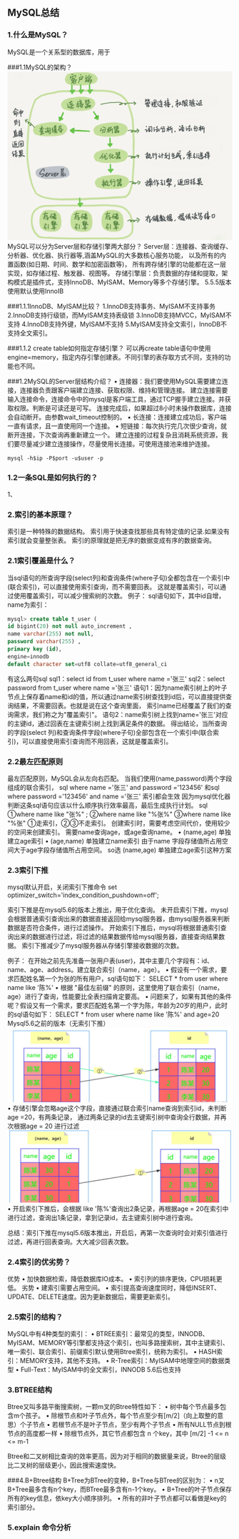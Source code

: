 
## MySQL总结

### 1.什么是MySQL？
MySQL是一个关系型的数据库，用于

###1.1MySQL的架构？
![](./pictures/MySQL架构图.webp)
MySQL可以分为Server层和存储引擎两大部分？
Server层：连接器、查询缓存、分析器、优化器、执行器等,涵盖MySQL的大多数核心服务功能，
        以及所有的内置函数(如日期、时间、数学和加密函数等)，
        所有跨存储引擎的功能都在这一层实现，如存储过程、触发器、视图等。
存储引擎层：负责数据的存储和提取，架构模式是插件式，支持InnoDB、MyISAM、Memory等多个存储引擎。
5.5.5版本使用默认使用InnoIB

###1.1.1InnoDB、MyISAM比较？
1.InnoDB支持事务、MyISAM不支持事务
2.InnoDB支持行级锁，而MyISAM支持表级锁 
3.InnoDB支持MVCC，MyISAM不支持
4.InnoDB支持外键，MyISAM不支持
5.MyISAM支持全文索引，InnoDB不支持全文索引。

###1.1.2 create table如何指定存储引擎？
可以再create table语句中使用engine=memory，指定内存引擎创建表。不同引擎的表存取方式不同，支持的功能也不同。

###1.2MySQL的Server层结构介绍？
• 连接器：我们要使用MySQL需要建立连接，连接器负责跟客户端建立连接、获取权限、维持和管理连接。
建立连接需要输入连接命令，连接命令中的mysql是客户端工具，通过TCP握手建立连接。并获取权限。判断是可读还是可写。
连接完成后，如果超过8小时未操作数据库，连接会自动断开。由参数wait_timeout控制的。
    ▪ 长连接：连接建立成功后，客户端一直有请求，且一直使用同一个连接。
    ▪ 短链接：每次执行完几次很少查询，就断开连接，下次查询再重新建立一个。
建立连接的过程复杂且消耗系统资源，我们要尽量减少建立连接操作，尽量使用长连接。可使用连接池来维护连接。
    
    
```mysql based
mysql -h$ip -P$port -u$user -p
```

### 1.2一条SQL是如何执行的？
1、

### 2.索引的基本原理？
索引是一种特殊的数据结构。
索引用于快速查找那些具有特定值的记录.如果没有索引就会变量整张表。
索引的原理就是把无序的数据变成有序的数据查询。

### 2.1索引覆盖是什么？
当sql语句的所查询字段(select列)和查询条件(where子句)全都包含在一个索引中(联合索引)，可以直接使用索引查询，而不需要回表。
这就是覆盖索引，可以通过使用覆盖索引，可以减少搜索树的次数。
例子：
sql语句如下，其中id自增，name为索引：
```sql
mysql> create table t_user (
id bigint(20) not null auto_increment ,
name varchar(255) not null,
password varchar(255) ,
primary key (id),
engine=innodb
default character set=utf8 collate=utf8_general_ci
```
有这么两句sql
sql1：select id from t_user where name ='张三'
sql2：select password from t_user where name ='张三'
语句1：因为name索引树上的叶子节点上保存着name和id的值，所以通过name索引树查找到id后，可以直接提供查询结果，不需要回表。也就是说在这个查询里面，
索引name已经覆盖了我们的查询需求，我们称之为"覆盖索引"。
语句2：name索引树上找到name='张三'对应的主键id，通过回表在主键索引树上找到满足条件的数据。
得出结论，当所查询的字段(select 列)和查询条件字段(where子句)全部包含在一个索引中(联合索引)，可以直接使用索引查询而不用回表，这就是覆盖索引。

### 2.2最左匹配原则
最左匹配原则，MySQL会从左向右匹配。
当我们使用(name,password)两个字段组成的联合索引，
sql where name ='张三' and password ='123456' 和sql where password ='123456' and name ='张三' 索引都会生效
因为mysql优化器判断这条sql语句应该以什么顺序执行效率最高，最后生成执行计划。
sql ①where name like "张%" ;   ②where name like "%张%" ③where name like "%张"
①走索引，②③不走索引。
创建索引时，需要考虑空间代价，使用较少的空间来创建索引。
需要name查询age，或age查询name。
• (name,age) 单独建立age索引
• (age,name) 单独建立name索引
由于name 字段存储值所占用空间大于age字段存储值所占用空间。 so选 (name,age) 单独建立age索引这种方案

### 2.3索引下推
mysql默认开启，关闭索引下推命令
set optimizer_switch='index_condition_pushdown=off';

索引下推是在mysql5.6的版本上推出，用于优化查询。
未开启索引下推，mysql会根据普通索引查询出来的数据直接返回给mysql服务器，由mysql服务器来判断数据是否符合条件，进行过滤操作。
开始索引下推后，mysql将根据普通索引查询出来的数据进行过滤，将过滤的结果数据传给mysql服务器，直接查询结果数据。
索引下推减少了mysql服务器从存储引擎接收数据的次数。

例子：
在开始之前先先准备一张用户表(user)，其中主要几个字段有：id、name、age、address。建立联合索引（name，age）。
• 假设有一个需求，要求匹配姓名第一个为张的所有用户，sql语句如下：
SELECT * from user where  name like '陈%'
• 根据 "最佳左前缀" 的原则，这里使用了联合索引（name，age）进行了查询，性能要比全表扫描肯定要高。
• 问题来了，如果有其他的条件呢？假设又有一个需求，要求匹配姓名第一个字为陈，年龄为20岁的用户，此时的sql语句如下：
SELECT * from user where  name like '陈%' and age=20
Mysql5.6之前的版本（无索引下推）
![](./pictures/索引下推1.png)
• 存储引擎会忽略age这个字段，直接通过联合索引name查询到索引id，未判断 age =20，有两条记录，
  通过两条记录的id去主键索引树中查询全行数据，并再次根据age = 20 进行过滤
![](./pictures/索引下推2.png)
• 开启索引下推后，会根据 like '陈%'查询出2条记录，再根据age = 20在索引中进行过滤，查询出1条记录，拿到记录id，去主键索引树中进行查询。

总结：索引下推在mysql5.6版本推出，开启后，再第一次查询时会对索引值进行过滤，再进行回表查询。大大减少回表次数。

### 2.4索引的优劣势？
优势
• 加快数据检索，降低数据库IO成本。
• 索引列的排序更快，CPU损耗更低。
劣势
• 建索引需要占用空间。
• 索引提高查询速度同时，降低INSERT、UPDATE、DELETE速度。因为更新数据后，需要更新索引。

### 2.5索引的结构？
MySQL中有4种类型的索引：
• BTREE索引：最常见的类型，INNODB、MyISAM、MEMORY等引擎都支持这个索引，也叫多路搜索树，其中主键索引、唯一索引、联合索引、前缀索引默认使用Btree索引，统称为索引。
• HASH索引：MEMORY支持，其他不支持。
• R-Tree索引：MyISAM中地理空间的数据类型
• Full-Text：MyISAM中的全文索引，INNODB 5.6后也支持

### 3.BTREE结构
Btree又叫多路平衡搜索树，一颗m叉的Btree特性如下：
• 树中每个节点最多包含m个孩子。
• 除根节点和叶子节点外，每个节点至少有[m/2]（向上取整的意思）个子节点
• 若根节点不是叶子节点，至少有两个子节点
• 所有NULL节点到根节点的高度都一样
• 除根节点外，其它节点都包含 n 个key，其中 [m/2] -1 <= n <= m-1

Btree和二叉树相比查询的效率更高，因为对于相同的数据量来说，Btree的层级比二叉树的层级更小，因此搜索速度快。

###4.B+Btree结构
B+Tree为BTree的变种，B+Tree与BTree的区别为：
• n叉B+Tree最多含有n个key，而BTree最多含有n-1个key。
• B+Tree的叶子节点保存所有的key信息，依key大小顺序排列。
• 所有的非叶子节点都可以看做是key的索引部分。

### 5.explain 命令分析